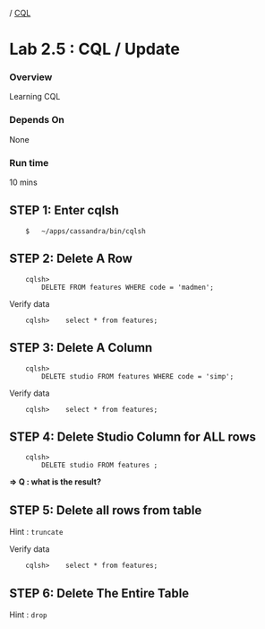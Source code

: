 <link rel='stylesheet' href='../assets/css/main.css'/>

  / [CQL](README.md)

Lab 2.5 : CQL / Update
=========================

### Overview
Learning CQL

### Depends On 
None

### Run time
10 mins


## STEP 1:  Enter cqlsh
```
    $   ~/apps/cassandra/bin/cqlsh
```


## STEP 2:  Delete A Row
```
    cqlsh>
        DELETE FROM features WHERE code = 'madmen';
```
Verify data
```
    cqlsh>    select * from features;
```


## STEP 3:  Delete A Column
```
    cqlsh>
        DELETE studio FROM features WHERE code = 'simp';
```

Verify data
```
    cqlsh>    select * from features;
```


## STEP 4:  Delete Studio Column for ALL rows
```
    cqlsh>
        DELETE studio FROM features ;
```

**=> Q : what is the result?**


## STEP 5: Delete all rows from table
Hint : `truncate`

Verify data
```
    cqlsh>    select * from features;
```


## STEP 6:  Delete The Entire Table
Hint : `drop`
